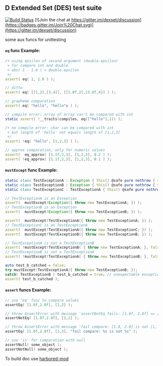 ## D Extended Set (DES) test suite
[![Build Status](https://travis-ci.org/dexset/dests.svg?branch=master)](https://travis-ci.org/dexset/dests)
[![Join the chat at https://gitter.im/dexset/discussion](https://badges.gitter.im/Join%20Chat.svg)](https://gitter.im/dexset/discussion)

some aux funcs for unittesting 
#### `eq` func Example:

```d
/+ using epsilon of second argument (double.epsilon)
 + for compare int and double
 + abs( 1 - 1.0 ) < double.epsilon
 +/
assert( eq( 1, 1.0 ) );

// ditto
assert( eq( [[1,2],[3,4]], [[1.0f,2],[3.0f,4]] ) );

// grapheme comparation
assert( eq( "hello", "hello"w ) );

// compile error: array of array can't be compared with int
static assert( !__traits(compiles, eq(["hello"],1)) );

/+ no compile error: char can be compared with int
 + but length of 'hello' not equals length of [1,2,3]
 +/
assert( !eq( "hello", [1,2,3] ) );

// approx comparation, only for numeric values
assert(  eq_approx( [1.1f,2,3], [1,2,3], 0.2 ) );
assert( !eq_approx( [1.1f,2,3], [1,2,3], 0.1 ) );
```

#### `mustExcept` func Example:

```d
static class TestExceptionA : Exception { this() @safe pure nothrow { super( "" ); } }
static class TestExceptionB : Exception { this() @safe pure nothrow { super( "" ); } }
static class TestExceptionC : TestExceptionA { this() @safe pure nothrow { super(); } }

// TestExceptionA is an Exception
assert(  mustExcept!Exception({ throw new TestExceptionA; }) );
// TestExceptionB is an Exception
assert(  mustExcept!Exception({ throw new TestExceptionB; }) );

assert(  mustExcept!TestExceptionA({ throw new TestExceptionA; }) );
// TestExceptionC is an TestExceptionA
assert(  mustExcept!TestExceptionA({ throw new TestExceptionC; }) );
assert(  mustExcept!TestExceptionB({ throw new TestExceptionB; }) );

// TestExceptionA is not a TestExceptionB
assert( !mustExcept!TestExceptionB( { throw new TestExceptionA; }, false ) );
// TestExceptionB is not a TestExceptionA
assert( !mustExcept!TestExceptionA( { throw new TestExceptionB; }, false ) );

auto test_b_catched = false;
try mustExcept!TestExceptionA({ throw new TestExceptionB; });
catch( TestExceptionB ) test_b_catched = true; // unexpectable exception in delegate
assert( test_b_catched );
```

#### `assert` funcs Example:
```d
// use 'eq' func to compare values
assertEq( [1.0f,2.0f], [1,2] );

// throw AssertError with message 'assertNotEq fails: [1.0f, 2.0f] == [1, 2]'
assertNotEq( [1.0f,2.0f], [1,2] );

// throw AssertError with message 'fail compare: [1.0, 2.0] is not [1, 3]'
assertEq( [1.0f,2.0f], [1,3], "fail compare: %s is not %s" );

// use 'is' for comparation with null
assertNull( some_object );
assertNotNull( some_object );
```

To build doc use [harbored-mod](https://github.com/kiith-sa/harbored-mod)
